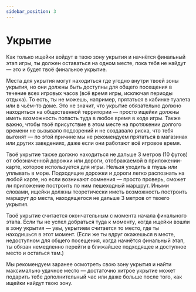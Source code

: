 ```yaml
---
sidebar_position: 3
---
```


# Укрытие

Как только ищейки войдут в твою зону укрытия и начнётся финальный этап игры, ты должен оставаться на одном месте, пока тебя не найдут — это и будет твоё финальное укрытие.

Места для укрытия могут находиться где угодно внутри твоей зоны укрытия, но они должны быть доступны для общего посещения в течение всех игровых часов (всё время игры, исключая периоды отдыха). То есть, ты не можешь, например, прятаться в кабинке туалета или в чьём-то доме. Это не значит, что укрытие обязательно должно находиться на общественной территории — просто ищейки должны иметь возможность попасть туда в любое время в ходе игры. Также важно, чтобы твоё присутствие в этом месте на протяжении долгого времени не вызывало подозрений и не создавало риска, что тебя выгонят — по этой причине мы не рекомендуем прятаться в магазинах или других заведениях, даже если они работают всё игровое время.

Твоё укрытие также должно находиться не дальше 3 метров (10 футов) от обозначенной дорожки или дороги, отображаемой в приложении-карте, которое используется для игры. Нельзя уходить в глушь или уплывать в море. Подходящие дорожки и дороги легко распознать на любой карте, но если возникают сомнения — просто проверь, сможет ли приложение построить по ним пешеходный маршрут. Иными словами, ищейки должны теоретически иметь возможность построить маршрут до места, находящегося не дальше 3 метров от твоего укрытия.

Твоё укрытие считается окончательным с момента начала финального этапа. Если ты не успел добраться туда к моменту, когда ищейки вошли в зону укрытия — увы, укрытием считается то место, где ты находишься в этот момент. (Если же ты вдруг окажешься в месте, недоступном для общего посещения, когда начнётся финальный этап, ты обязан немедленно перейти в ближайшее подходящее и доступное место и остаться там.)

Мы рекомендуем заранее осмотреть свою зону укрытия и найти максимально удачное место — достаточно хитрое укрытие может подарить тебе дополнительный час или даже больше после того, как ищейки найдут твою зону.
